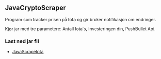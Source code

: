 ## JavaCryptoScraper

Program som tracker prisen på Iota og gir bruker notifikasjon om endringer.

Kjør jar med tre parametere: Antall Iota's, Investeringen din, PushBullet Api.

### Last ned jar fil
* <a href="https://github.com/h181221/h181221.github.io/blob/master/JavaScrapeIota/JavaScrapeIota.jar">JavaScrapeIota </a>
